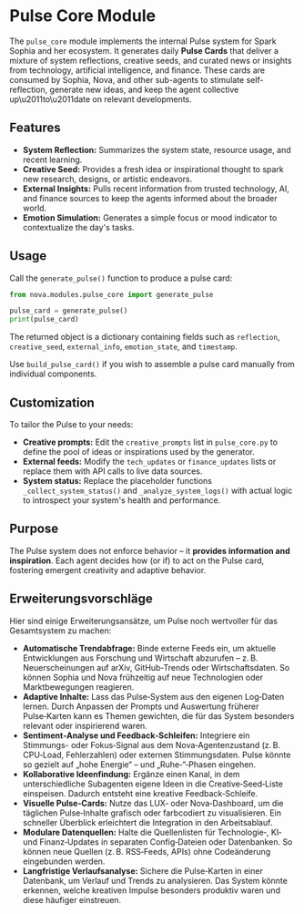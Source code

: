 # Pulse Core Module

The `pulse_core` module implements the internal Pulse system for Spark Sophia and her ecosystem.  It generates daily **Pulse Cards** that deliver a mixture of system reflections, creative seeds, and curated news or insights from technology, artificial intelligence, and finance.  These cards are consumed by Sophia, Nova, and other sub-agents to stimulate self-reflection, generate new ideas, and keep the agent collective up\u2011to\u2011date on relevant developments.

## Features

- **System Reflection:** Summarizes the system state, resource usage, and recent learning.
- **Creative Seed:** Provides a fresh idea or inspirational thought to spark new research, designs, or artistic endeavors.
- **External Insights:** Pulls recent information from trusted technology, AI, and finance sources to keep the agents informed about the broader world.
- **Emotion Simulation:** Generates a simple focus or mood indicator to contextualize the day's tasks.

## Usage

Call the `generate_pulse()` function to produce a pulse card:

```python
from nova.modules.pulse_core import generate_pulse

pulse_card = generate_pulse()
print(pulse_card)
```

The returned object is a dictionary containing fields such as `reflection`, `creative_seed`, `external_info`, `emotion_state`, and `timestamp`.

Use `build_pulse_card()` if you wish to assemble a pulse card manually from individual components.

## Customization

To tailor the Pulse to your needs:

- **Creative prompts:** Edit the `creative_prompts` list in `pulse_core.py` to define the pool of ideas or inspirations used by the generator.
- **External feeds:** Modify the `tech_updates` or `finance_updates` lists or replace them with API calls to live data sources.
- **System status:** Replace the placeholder functions `_collect_system_status()` and `_analyze_system_logs()` with actual logic to introspect your system's health and performance.

## Purpose

The Pulse system does not enforce behavior – it **provides information and inspiration**.  Each agent decides how (or if) to act on the Pulse card, fostering emergent creativity and adaptive behavior.


## Erweiterungsvorschläge

Hier sind einige Erweiterungsansätze, um Pulse noch wertvoller für das Gesamtsystem zu machen:

- **Automatische Trendabfrage:** Binde externe Feeds ein, um aktuelle Entwicklungen aus Forschung und Wirtschaft abzurufen – z. B. Neuerscheinungen auf arXiv, GitHub‑Trends oder Wirtschaftsdaten. So können Sophia und Nova frühzeitig auf neue Technologien oder Marktbewegungen reagieren.
- **Adaptive Inhalte:** Lass das Pulse‑System aus den eigenen Log‑Daten lernen. Durch Anpassen der Prompts und Auswertung früherer Pulse‑Karten kann es Themen gewichten, die für das System besonders relevant oder inspirierend waren.
- **Sentiment‑Analyse und Feedback‑Schleifen:** Integriere ein Stimmungs- oder Fokus‑Signal aus dem Nova‑Agentenzustand (z. B. CPU‑Load, Fehlerzahlen) oder externen Stimmungsdaten. Pulse könnte so gezielt auf „hohe Energie“ – und „Ruhe‑“‑Phasen eingehen.
- **Kollaborative Ideenfindung:** Ergänze einen Kanal, in dem unterschiedliche Subagenten eigene Ideen in die Creative‑Seed‑Liste einspeisen. Dadurch entsteht eine kreative Feedback‑Schleife.
- **Visuelle Pulse‑Cards:** Nutze das LUX‑ oder Nova‑Dashboard, um die täglichen Pulse‑Inhalte grafisch oder farbcodiert zu visualisieren. Ein schneller Überblick erleichtert die Integration in den Arbeitsablauf.
- **Modulare Datenquellen:** Halte die Quellenlisten für Technologie‑, KI‑ und Finanz‑Updates in separaten Config‑Dateien oder Datenbanken. So können neue Quellen (z. B. RSS‑Feeds, APIs) ohne Codeänderung eingebunden werden.
- **Langfristige Verlaufsanalyse:** Sichere die Pulse‑Karten in einer Datenbank, um Verlauf und Trends zu analysieren. Das System könnte erkennen, welche kreativen Impulse besonders produktiv waren und diese häufiger einstreuen.
